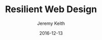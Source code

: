 ---
title: Resilient Web Design
author: Jeremy Keith
date: "2016-12-13"
url: https://resilientwebdesign.com/
---